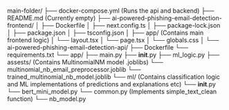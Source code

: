 main-folder/
├── docker-compose.yml (Runs the api and backend)
├── README.md (Currently empty)
├── ai-powered-phishing-email-detection-frontend/
│   ├── Dockerfile
│   ├── next.config.ts
│   ├── package-lock.json
│   ├── package.json
│   ├── tsconfig.json
│   ├── app/ (Contains main frontend logic)
│       └── layout.tsx
│       └── page.tsx
│       └── globals.css
│
└── ai-powered-phishing-email-detection-api/
    ├── Dockerfile
    └── requirements.txt
    └── app/
        ├── main.py
        ├── __init__.py
        ├── ml_logic.py
        ├── assests/ (Contains MultinomialNM model .joblibs)
            └── multinomial_nb_email_preprocessor.joblib
            └── trained_multinomial_nb_model.joblib
        └── ml/ (Contains classification logic and ML implementations of predictions and explanations etc)
            └── __init__.py
            └── bert_mini_model.py
            └── common.py (Implements simple_text_clean function)
            └── nb_model.py